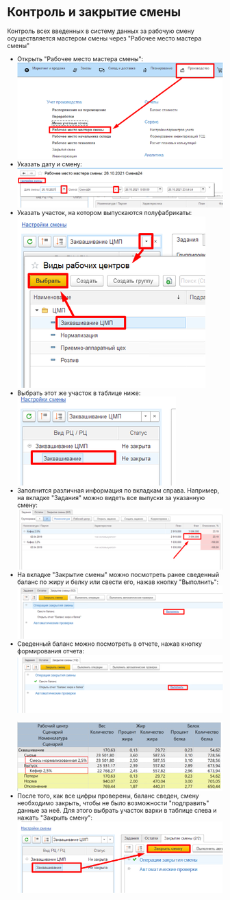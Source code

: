 # Контроль и закрытие смены


Контроль всех введенных в систему данных за рабочую смену осуществляется
мастером смены через "Рабочее место мастера смены"


-   Открыть "Рабочее место мастера смены":      
![](CloseWorkShift.assets/drex_zakrytie_smeny_3_custom.png)
-   Указать дату и смену:  
![](CloseWorkShift.assets/drex_zakrytie_smeny_3_custom_2.png)
-   Указать участок, на котором выпускаются полуфабрикаты:  
![](CloseWorkShift.assets/drex_zakrytie_smeny_3_custom_3.png)
-   Выбрать этот же участок в таблице ниже:  
![](CloseWorkShift.assets/drex_zakrytie_smeny_3_custom_4.png)
-   Заполнится различная информация по вкладкам справа. Например, на
    вкладке "Задания" можно видеть все выпуски за указанную смену:  
![](CloseWorkShift.assets/drex_zakrytie_smeny_3_custom_5.png)
-   На вкладке "Закрытие смены" можно посмотреть ранее сведенный баланс по жиру
    и белку или свести его, нажав кнопку "Выполнить":  
![](CloseWorkShift.assets/drex_zakrytie_smeny_3_custom_7.png)
-   Сведенный баланс можно посмотреть в отчете, нажав кнопку формирования отчета:  
![](CloseWorkShift.assets/drex_zakrytie_smeny_3_custom_9.png)          
![image-20201111111511753](CloseWorkShift.assets/image-20201111111511753.png)
-   После того, как все цифры проверены, баланс сведен, смену необходимо
    закрыть, чтобы не было возможности "подправить" данные за неё. Для
    этого выбрать участок варки в таблице слева и нажать "Закрыть смену":  
![](CloseWorkShift.assets/drex_zakrytie_smeny_3_custom_11.png)